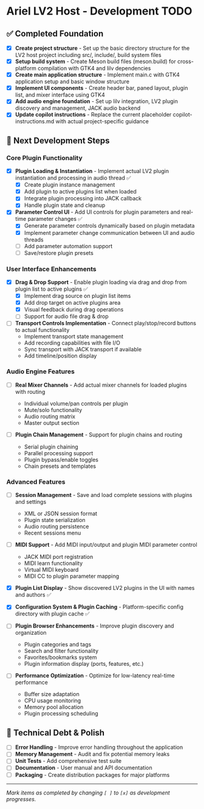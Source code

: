 # Ariel LV2 Host - Development TODO

## ✅ Completed Foundation

- [x] **Create project structure** - Set up the basic directory structure for the LV2 host project including src/, include/, build system files
- [x] **Setup build system** - Create Meson build files (meson.build) for cross-platform compilation with GTK4 and lilv dependencies  
- [x] **Create main application structure** - Implement main.c with GTK4 application setup and basic window structure
- [x] **Implement UI components** - Create header bar, paned layout, plugin list, and mixer interface using GTK4
- [x] **Add audio engine foundation** - Set up lilv integration, LV2 plugin discovery and management, JACK audio backend
- [x] **Update copilot instructions** - Replace the current placeholder copilot-instructions.md with actual project-specific guidance

## 🚧 Next Development Steps

### Core Plugin Functionality
- [x] **Plugin Loading & Instantiation** - Implement actual LV2 plugin instantiation and processing in audio thread ✅
  - [x] Create plugin instance management
  - [x] Add plugin to active plugins list when loaded  
  - [x] Integrate plugin processing into JACK callback
  - [x] Handle plugin state and cleanup

- [x] **Parameter Control UI** - Add UI controls for plugin parameters and real-time parameter changes ✅
  - [x] Generate parameter controls dynamically based on plugin metadata
  - [x] Implement parameter change communication between UI and audio threads
  - [ ] Add parameter automation support
  - [ ] Save/restore plugin presets

### User Interface Enhancements
- [x] **Drag & Drop Support** - Enable plugin loading via drag and drop from plugin list to active plugins ✅
  - [x] Implement drag source on plugin list items
  - [x] Add drop target on active plugins area
  - [x] Visual feedback during drag operations
  - [ ] Support for audio file drag & drop

- [ ] **Transport Controls Implementation** - Connect play/stop/record buttons to actual functionality
  - Implement transport state management  
  - Add recording capabilities with file I/O
  - Sync transport with JACK transport if available
  - Add timeline/position display

### Audio Engine Features  
- [ ] **Real Mixer Channels** - Add actual mixer channels for loaded plugins with routing
  - Individual volume/pan controls per plugin
  - Mute/solo functionality
  - Audio routing matrix
  - Master output section

- [ ] **Plugin Chain Management** - Support for plugin chains and routing
  - Serial plugin chaining
  - Parallel processing support
  - Plugin bypass/enable toggles
  - Chain presets and templates

### Advanced Features
- [ ] **Session Management** - Save and load complete sessions with plugins and settings
  - XML or JSON session format
  - Plugin state serialization
  - Audio routing persistence
  - Recent sessions menu

- [ ] **MIDI Support** - Add MIDI input/output and plugin MIDI parameter control
  - JACK MIDI port registration
  - MIDI learn functionality
  - Virtual MIDI keyboard
  - MIDI CC to plugin parameter mapping

- [x] **Plugin List Display** - Show discovered LV2 plugins in the UI with names and authors ✅
- [x] **Configuration System & Plugin Caching** - Platform-specific config directory with plugin cache ✅
- [ ] **Plugin Browser Enhancements** - Improve plugin discovery and organization
  - Plugin categories and tags
  - Search and filter functionality
  - Favorites/bookmarks system
  - Plugin information display (ports, features, etc.)

- [ ] **Performance Optimization** - Optimize for low-latency real-time performance
  - Buffer size adaptation
  - CPU usage monitoring
  - Memory pool allocation
  - Plugin processing scheduling

## 🔧 Technical Debt & Polish
- [ ] **Error Handling** - Improve error handling throughout the application
- [ ] **Memory Management** - Audit and fix potential memory leaks
- [ ] **Unit Tests** - Add comprehensive test suite
- [ ] **Documentation** - User manual and API documentation
- [ ] **Packaging** - Create distribution packages for major platforms

---
*Mark items as completed by changing `[ ]` to `[x]` as development progresses.*